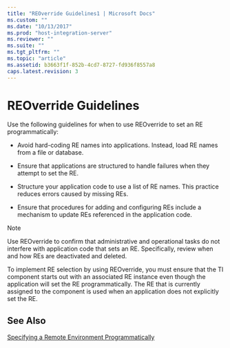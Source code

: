 ```yaml
---
title: "REOverride Guidelines1 | Microsoft Docs"
ms.custom: ""
ms.date: "10/13/2017"
ms.prod: "host-integration-server"
ms.reviewer: ""
ms.suite: ""
ms.tgt_pltfrm: ""
ms.topic: "article"
ms.assetid: b3663f1f-852b-4cd7-8727-fd936f8557a8
caps.latest.revision: 3
---
```

# REOverride Guidelines
Use the following guidelines for when to use REOverride to set an RE programmatically:  
  
-   Avoid hard-coding RE names into applications. Instead, load RE names from a file or database.  
  
-   Ensure that applications are structured to handle failures when they attempt to set the RE.  
  
-   Structure your application code to use a list of RE names. This practice reduces errors caused by missing REs.  
  
-   Ensure that procedures for adding and configuring REs include a mechanism to update REs referenced in the application code.  
  
> [!NOTE]
>  Use REOverride to confirm that administrative and operational tasks do not interfere with application code that sets an RE. Specifically, review when and how REs are deactivated and deleted.  
  
 To implement RE selection by using REOverride, you must ensure that the TI component starts out with an associated RE instance even though the application will set the RE programmatically. The RE that is currently assigned to the component is used when an application does not explicitly set the RE.  
  
## See Also  
 [Specifying a Remote Environment Programmatically](../core/specifying-a-remote-environment-programmatically.md)